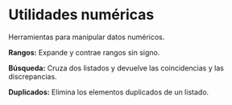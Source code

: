 # Utilidades numéricas

Herramientas para manipular datos numéricos.

**Rangos:** Expande y contrae rangos sin signo.

**Búsqueda:** Cruza dos listados y devuelve las coincidencias y las discrepancias.

**Duplicados:** Elimina los elementos duplicados de un listado.
